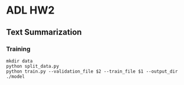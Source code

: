 # ADL HW2

## Text Summarization

### Training

```shell
mkdir data
python split_data.py
python train.py --validation_file $2 --train_file $1 --output_dir ./model
```